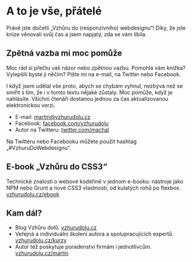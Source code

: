 # A to je vše, přátelé

Právě jste dočetli „Vzhůru do (responzivního) webdesignu“! Díky, že jste knize věnovali svůj čas a jsem napjatý, zda se vám líbila.


## Zpětná vazba mi moc pomůže

Moc rád si přečtu váš názor nebo zpětnou vazbu. Pomohla vám knížka? Vylepšili byste ji něčím? Pište mi na e-mail, na Twitter nebo Facebook.

I když jsem udělal vše proto, abych se chybám vyhnul, nezbývá než se smířit s tím, že i v tomto textu nějaké zůstaly. Moc pomůže, když je nahlásíte. Všichni čtenáři dostanou jednou za čas aktualizovanou elektronickou verzi.

- E-mail: [martin@vzhurudolu.cz](mailto:martin@vzhurudolu.cz)
- Facebook: [facebook.com/vzhurudolu](https://facebook.com/vzhurudolu)
- Autor na Twitteru: [twitter.com/machal](https://twitter.com/machal)

Na Twitteru nebo Facebooku můžete použít hashtag „#VzhuruDoWebdesignu“.


## E-book „Vzhůru do CSS3“

Technické znalosti o webové kodéřině v jednom e-booku: nástroje jako NPM nebo Grunt a nové CSS3 vlastnosti, od kulatých rohů po flexbox. [vzhurudolu.cz/ebook](http://www.vzhurudolu.cz/ebook)


## Kam dál?

- Blog Vzhůru dolů. [vzhurudolu.cz](http://www.vzhurudolu.cz)
- Veřejná a individuální školení autora a spolupracujících expertů. [vzhurudolu.cz/kurzy](http://www.vzhurudolu.cz/kurzy)
- Autor též poskytuje poradenství firmám i jednotlivcům. [vzhurudolu.cz/martin](http://www.vzhurudolu.cz/martin)


